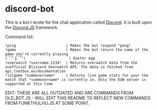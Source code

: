 # discord-bot
This is a bot I wrote for the chat application called [Discord](https://discordapp.com/). It is built upon the [Discord.JS](https://github.com/hydrabolt/discord.js/) framework.

Command list:
```
!ping                       | Makes the bot respond "pong"  
!game                       | Makes the bot return the name of the game you're currently playing  
( ͡° ͜ʖ ͡°)                    | Easter egg  
!overwatch *username-1234*  | Returns overwatch data from the unofficial Blizzard Overwatch API. The data is fetched from api.lootbox.eu/documentation  
!lolgame *summonername*     | Returns live game stats for your the match that *summonername* is currently in. Only the EUW server is supported at this time  

```

EDIT: THESE ARE ALL OUTDATED AND ARE COMMANDS FROM OLD_BOT.JS - WILL EDIT THIS README TO REFLECT NEW COMMANDS FROM FUNKTHULHU.JS AT SOME POINT.

